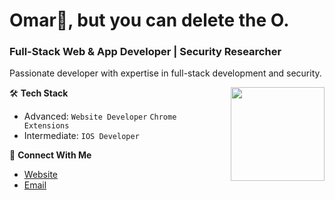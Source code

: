 # Omar👋, but you can delete the O.
### Full-Stack Web & App Developer | Security Researcher

Passionate developer with expertise in full-stack development and security.

<img align="right" style="margin-left: 50px;" height="150" src="https://media.tenor.com/GVbLnw73qD8AAAAi/dancing-duck-karlo.gif" />

🛠️ **Tech Stack**
- Advanced: `Website Developer` `Chrome Extensions`
- Intermediate: `IOS Developer`

🤝 **Connect With Me**
- [Website](https://marsec.cc)
- [Email](mailto:omar.alhami@outlook.com)
  
<br clear="both">



###

